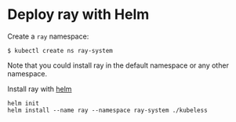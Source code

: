# Deploy ray with Helm

Create a `ray` namespace:

```console
$ kubectl create ns ray-system
```

Note that you could install ray in the default namespace or any other namespace.

Install ray with [helm](https://github.com/kubernetes/helm)

```console
helm init
helm install --name ray --namespace ray-system ./kubeless
```